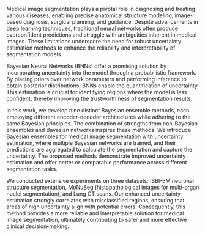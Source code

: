 Medical image segmentation plays a pivotal role in diagnosing and treating various diseases, enabling precise anatomical structure modeling, image-based diagnosis, surgical planning, and guidance. Despite advancements in deep learning techniques, traditional neural networks often produce
overconfident predictions and struggle with ambiguities inherent in medical images. These limitations underscore the need for robust uncertainty estimation methods to enhance the reliability and interpretability of segmentation models.

Bayesian Neural Networks (BNNs) offer a promising solution by incorporating uncertainty into the model through a probabilistic framework. By placing priors over network parameters and performing inference to obtain posterior distributions, BNNs enable the quantification of uncertainty. This estimation is crucial for identifying regions where the model is less confident, thereby improving the trustworthiness of segmentation results.

In this work, we develop nine distinct Bayesian ensemble methods, each employing different encoder-decoder architectures while adhering to the same Bayesian principles. The combination of strengths from non-Bayesian ensembles and Bayesian networks inspires these methods. We introduce Bayesian ensembles for medical image segmentation with uncertainty estimation, where 
multiple Bayesian networks are trained, and their predictions are aggregated to calculate the segmentation and capture the uncertainty. The proposed methods demonstrate improved uncertainty estimation and offer better or comparable performance across different segmentation tasks.

We conducted extensive experiments on three datasets: ISBI-EM neuronal structure segmentation, MoNuSeg (histopathological images for multi-organ nuclei segmentation), and Lung CT scans. Our enhanced uncertainty estimation strongly correlates with misclassified regions, ensuring that areas of high uncertainty align with potential errors. Consequently, this method provides 
a more reliable and interpretable solution for medical image segmentation, ultimately contributing to safer and more effective clinical decision-making.

